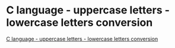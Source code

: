 # C language - uppercase letters - lowercase letters conversion
[C language - uppercase letters - lowercase letters conversion](https://aiwithcloud.com/2022/09/19/c_language___uppercase_letters___lowercase_letters_conversion/)